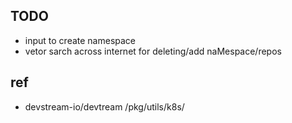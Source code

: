 ## TODO
- input to create namespace
- vetor sarch across internet for deleting/add naMespace/repos

## ref
- devstream-io/devtream
	/pkg/utils/k8s/
